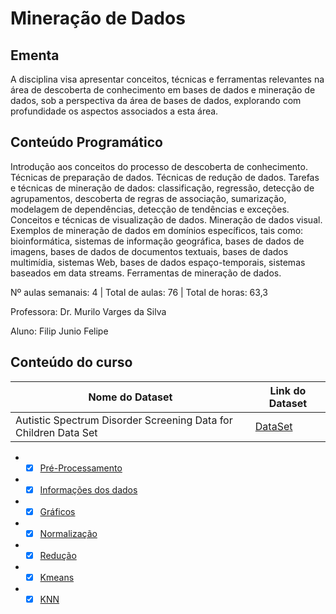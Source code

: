 # Mineração de Dados 
## Ementa
A disciplina visa apresentar conceitos, técnicas e ferramentas relevantes na área de descoberta de
conhecimento em bases de dados e mineração de dados, sob a perspectiva da área de bases de
dados, explorando com profundidade os aspectos associados a esta área.
## Conteúdo Programático
Introdução aos conceitos do processo de descoberta de conhecimento. Técnicas de preparação de
dados. Técnicas de redução de dados. Tarefas e técnicas de mineração de dados: classificação,
regressão, detecção de agrupamentos, descoberta de regras de associação, sumarização,
modelagem de dependências, detecção de tendências e exceções. Conceitos e técnicas de
visualização de dados. Mineração de dados visual. Exemplos de mineração de dados em domínios
específicos, tais como: bioinformática, sistemas de informação geográfica, bases de dados de
imagens, bases de dados de documentos textuais, bases de dados multimídia, sistemas Web, bases
de dados espaço-temporais, sistemas baseados em data streams. Ferramentas de mineração de
dados.

Nº aulas semanais: 4 | Total de aulas: 76 | Total de horas: 63,3

Professora: Dr. Murilo Varges da Silva

Aluno: Filip Junio Felipe 

## Conteúdo do curso 

| Nome do Dataset  | Link do Dataset                  | 
| ------------- | ------------------------------ |
| Autistic Spectrum Disorder Screening Data for Children Data Set      | [DataSet](https://archive.ics.uci.edu/ml/datasets/Autistic+Spectrum+Disorder+Screening+Data+for+Children++)    | 

* - [x] [Pré-Processamento](https://github.com/FilipFelipe/DataMining/blob/main/1-Preprocessing/1-Limpeza.py)
* - [x] [Informações dos dados](https://github.com/FilipFelipe/DataMining/blob/main/1-Preprocessing/1.1-Info_Dados.py)
* - [x] [Gráficos](https://github.com/FilipFelipe/DataMining/blob/main/1-Preprocessing/1.2-Graficos.py)
* - [x] [Normalização](https://github.com/FilipFelipe/DataMining/blob/main/1-Preprocessing/2-Normalizacao.py)
* - [x] [Redução](https://github.com/FilipFelipe/DataMining/blob/main/1-Preprocessing/3-Reducao.py)
* - [x] [Kmeans](https://github.com/FilipFelipe/DataMining/blob/main/2-Clustering/Kmeans.py)
* - [x] [KNN](https://github.com/FilipFelipe/DataMining/blob/main/3-Classification/KNN_Autism.py)
